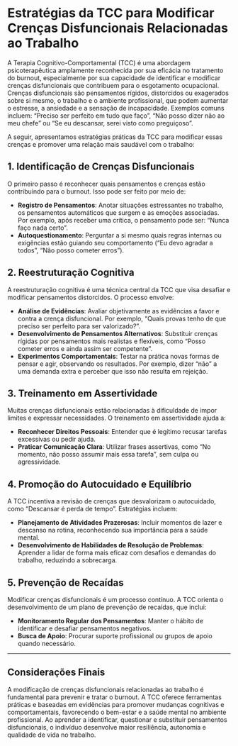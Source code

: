 
# Estratégias da TCC para Modificar Crenças Disfuncionais Relacionadas ao Trabalho

A Terapia Cognitivo-Comportamental (TCC) é uma abordagem psicoterapêutica amplamente reconhecida por sua eficácia no tratamento do burnout, especialmente por sua capacidade de identificar e modificar crenças disfuncionais que contribuem para o esgotamento ocupacional. Crenças disfuncionais são pensamentos rígidos, distorcidos ou exagerados sobre si mesmo, o trabalho e o ambiente profissional, que podem aumentar o estresse, a ansiedade e a sensação de incapacidade. Exemplos comuns incluem: “Preciso ser perfeito em tudo que faço”, “Não posso dizer não ao meu chefe” ou “Se eu descansar, serei visto como preguiçoso”.

A seguir, apresentamos estratégias práticas da TCC para modificar essas crenças e promover uma relação mais saudável com o trabalho:

## 1. Identificação de Crenças Disfuncionais

O primeiro passo é reconhecer quais pensamentos e crenças estão contribuindo para o burnout. Isso pode ser feito por meio de:

- **Registro de Pensamentos**: Anotar situações estressantes no trabalho, os pensamentos automáticos que surgem e as emoções associadas. Por exemplo, após receber uma crítica, o pensamento pode ser: “Nunca faço nada certo”.
- **Autoquestionamento**: Perguntar a si mesmo quais regras internas ou exigências estão guiando seu comportamento (“Eu devo agradar a todos”, “Não posso cometer erros”).

## 2. Reestruturação Cognitiva

A reestruturação cognitiva é uma técnica central da TCC que visa desafiar e modificar pensamentos distorcidos. O processo envolve:

- **Análise de Evidências**: Avaliar objetivamente as evidências a favor e contra a crença disfuncional. Por exemplo, “Quais provas tenho de que preciso ser perfeito para ser valorizado?”.
- **Desenvolvimento de Pensamentos Alternativos**: Substituir crenças rígidas por pensamentos mais realistas e flexíveis, como “Posso cometer erros e ainda assim ser competente”.
- **Experimentos Comportamentais**: Testar na prática novas formas de pensar e agir, observando os resultados. Por exemplo, dizer “não” a uma demanda extra e perceber que isso não resulta em rejeição.

## 3. Treinamento em Assertividade

Muitas crenças disfuncionais estão relacionadas à dificuldade de impor limites e expressar necessidades. O treinamento em assertividade ajuda a:

- **Reconhecer Direitos Pessoais**: Entender que é legítimo recusar tarefas excessivas ou pedir ajuda.
- **Praticar Comunicação Clara**: Utilizar frases assertivas, como “No momento, não posso assumir mais essa tarefa”, sem culpa ou agressividade.

## 4. Promoção do Autocuidado e Equilíbrio

A TCC incentiva a revisão de crenças que desvalorizam o autocuidado, como “Descansar é perda de tempo”. Estratégias incluem:

- **Planejamento de Atividades Prazerosas**: Incluir momentos de lazer e descanso na rotina, reconhecendo sua importância para a saúde mental.
- **Desenvolvimento de Habilidades de Resolução de Problemas**: Aprender a lidar de forma mais eficaz com desafios e demandas do trabalho, reduzindo a sobrecarga.

## 5. Prevenção de Recaídas

Modificar crenças disfuncionais é um processo contínuo. A TCC orienta o desenvolvimento de um plano de prevenção de recaídas, que inclui:

- **Monitoramento Regular dos Pensamentos**: Manter o hábito de identificar e desafiar pensamentos negativos.
- **Busca de Apoio**: Procurar suporte profissional ou grupos de apoio quando necessário.

---

## Considerações Finais

A modificação de crenças disfuncionais relacionadas ao trabalho é fundamental para prevenir e tratar o burnout. A TCC oferece ferramentas práticas e baseadas em evidências para promover mudanças cognitivas e comportamentais, favorecendo o bem-estar e a saúde mental no ambiente profissional. Ao aprender a identificar, questionar e substituir pensamentos disfuncionais, o indivíduo desenvolve maior resiliência, autonomia e qualidade de vida no trabalho.
```
